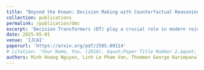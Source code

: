 ```yaml
---
title: "Beyond the Known: Decision Making with Counterfactual Reasoning Decision Transformer"
collection: publications
permalink: /publication/dmc
excerpt: 'Decision Transformers (DT) play a crucial role in modern reinforcement learning, leveraging offline datasets to achieve impressive results across various domains. However, DT requires high-quality, comprehensive data to perform optimally. In real-world applications, the lack of training data and the scarcity of optimal behaviours make training on offline datasets challenging, as suboptimal data can hinder performance. To address this, we propose the Counterfactual Reasoning Decision Transformer (CRDT), a novel framework inspired by counterfactual reasoning. CRDT enhances DT ability to reason beyond known data by generating and utilizing counterfactual experiences, enabling improved decision-making in unseen scenarios. Experiments across Atari and D4RL benchmarks, including scenarios with limited data and altered dynamics, demonstrate that CRDT outperforms conventional DT approaches. Additionally, reasoning counterfactually allows the DT agent to obtain stitching abilities, combining suboptimal trajectories, without architectural modifications. These results highlight the potential of counterfactual reasoning to enhance reinforcement learning agents performance and generalization capabilities.'
date: 2025-05-01
venue: 'IJCAI'
paperurl: 'https://arxiv.org/pdf/2505.09114'
# citation: 'Your Name, You. (2010). &quot;Paper Title Number 2.&quot; <i>Journal 1</i>. 1(2).'
authors: Minh Hoang Nguyen, Linh Le Pham Van, Thommen George Karimpanal, Sunil Gupta, Hung Le
---
```


<!-- [](https://repository.vnu.edu.vn/bitstream/VNU_123/137784/1/2020_KY_Node-aware_convolution.pdf) -->